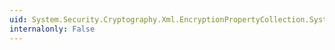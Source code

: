 ```yaml
---
uid: System.Security.Cryptography.Xml.EncryptionPropertyCollection.System#Collections#IList#Add(System.Object)
internalonly: False
---
```

